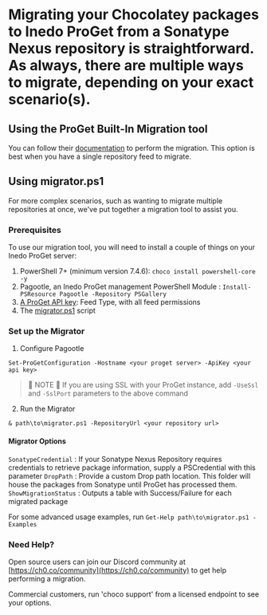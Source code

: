 # Migrating your Chocolatey packages to Inedo ProGet from a Sonatype Nexus repository is straightforward. As always, there are multiple ways to migrate, depending on your exact scenario(s).

## Using the ProGet Built-In Migration tool

You can follow their [documentation](https://docs.inedo.com/docs/proget/installation/migrating-to-proget/proget-other-feed-migration) to perform the migration. This option is best when you have a single repository feed to migrate.

## Using migrator.ps1

For more complex scenarios, such as wanting to migrate multiple repositories at once, we've put together a migration tool to assist you.

### Prerequisites

To use our migration tool, you will need to install a couple of things on your Inedo ProGet server:

1. PowerShell 7+ (minimum version 7.4.6): `choco install powershell-core -y`
2. Pagootle, an Inedo ProGet management PowerShell Module : `Install-PSResource Pagootle -Repository PSGallery`
3. [A ProGet API key](https://docs.inedo.com/docs/proget/api/apikeys#creating-and-managing-api-keys): Feed Type, with all feed permissions
4. The [migrator.ps1](migrator.ps1)  script

### Set up the Migrator

1. Configure Pagootle

`Set-ProGetConfiguration -Hostname <your proget server> -ApiKey <your api key>`

>📓 NOTE 📓
> If you are using SSL with your ProGet instance, add `-UseSsl` and `-SslPort` parameters to the above command

2. Run the Migrator

`& path\to\migrator.ps1 -RepositoryUrl <your repository url>`

#### Migrator Options

`SonatypeCredential` : If your Sonatype Nexus Repository requires credentials to retrieve package information, supply a PSCredential with this parameter
`DropPath` : Provide a custom Drop path location. This folder will house the packages from Sonatype until ProGet has processed them. 
`ShowMigrationStatus` : Outputs a table with Success/Failure for each migrated package

For some advanced usage examples, run `Get-Help path\to\migrator.ps1 -Examples`

### Need Help?

Open source users can join our Discord community at [https://ch0.co/community](https://ch0.co/community) to get help performing a migration.

Commercial customers, run 'choco support' from a licensed endpoint to see your options.